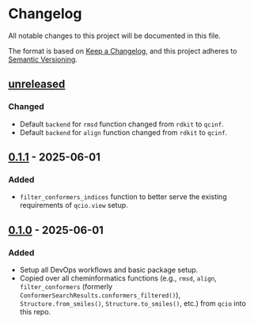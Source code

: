 # Changelog

All notable changes to this project will be documented in this file.

The format is based on [Keep a Changelog](https://keepachangelog.com/en/1.1.0/), and this project adheres to [Semantic Versioning](https://semver.org/spec/v2.0.0.html).

## [unreleased]

### Changed

- Default `backend` for `rmsd` function changed from `rdkit` to `qcinf`.
- Default `backend` for `align` function changed from `rdkit` to `qcinf`.

## [0.1.1] - 2025-06-01

### Added

- `filter_conformers_indices` function to better serve the existing requirements of `qcio.view` setup.

## [0.1.0] - 2025-06-01

### Added

- Setup all DevOps workflows and basic package setup.
- Copied over all cheminformatics functions (e.g., `rmsd`, `align`, `filter_conformers` (formerly `ConformerSearchResults.conformers_filtered()`), `Structure.from_smiles()`, `Structure.to_smiles()`, etc.) from `qcio` into this repo.

[unreleased]: https://github.com/coltonbh/qcinf/compare/0.1.1...HEAD
[0.1.1]: https://github.com/coltonbh/qcinf/releases/tag/0.1.1
[0.1.0]: https://github.com/coltonbh/qcinf/releases/tag/0.1.0
